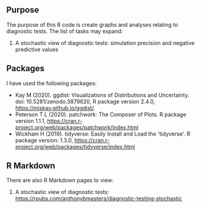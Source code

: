 ## Purpose
The purpose of this R code is create graphs and analyses relating to diagnostic tests. The list of tasks may expand:
1. A stochastic view of diagnostic tests: simulation precision and negative predictive values

## Packages
I have used the following packages:

- Kay M (2020). ggdist: Visualizations of Distributions and Uncertainty. doi: 10.5281/zenodo.3879620, R package version 2.4.0, https://mjskay.github.io/ggdist/.
- Peterson T L (2020). patchwork: The Composer of Plots. R package version 1.1.1, https://cran.r-project.org/web/packages/patchwork/index.html
- Wickham H (2019). tidyverse: Easily Install and Load the 'tidyverse'. R package version: 1.3.0, https://cran.r-project.org/web/packages/tidyverse/index.html

## R Markdown
There are also R Markdown pages to view:
1. A stochastic view of diagnostic tests: https://rpubs.com/anthonybmasters/diagnostic-testing-stochastic
